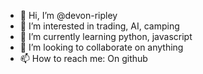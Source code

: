 - 👋 Hi, I’m @devon-ripley
- 👀 I’m interested in trading, AI, camping
- 🌱 I’m currently learning python, javascript
- 💞️ I’m looking to collaborate on anything
- 📫 How to reach me: On github

<!---
devon-ripley/devon-ripley is a ✨ special ✨ repository because its `README.md` (this file) appears on your GitHub profile.
You can click the Preview link to take a look at your changes.
--->
